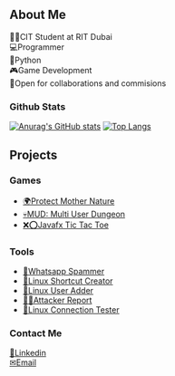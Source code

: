 ## About Me

👨‍🎓CIT Student at RIT Dubai <br>
💻Programmer<br>
🐍Python<br>
🎮Game Development<br>
📲Open for collaborations and commisions <br>

### Github Stats
[![Anurag's GitHub stats](https://github-readme-stats.vercel.app/api?username=khaled-aldasouki&show_icons=true)](https://github.com/khaled-aldasouki/github-readme-stats)
[![Top Langs](https://github-readme-stats.vercel.app/api/top-langs/?username=khaled-aldasouki&langs_count=10&exclude_repo=ProtectMotherNature&layout=donut)](https://github.com/khaled-aldasouki/github-readme-stats)
## Projects

### Games
<ul>
  
  <li><a href="https://github.com/khaled-aldasouki/ProtectMotherNature">🌍Protect Mother Nature</a></li>
  <li><a href="https://github.com/khaled-aldasouki/MUD">💀MUD: Multi User Dungeon</a></li>
  <li><a href="https://github.com/khaled-aldasouki/Javafx-tictactoe">❌⭕Javafx Tic Tac Toe</a></li>
</ul>

### Tools
<ul>
  <li><a href="https://github.com/khaled-aldasouki/whatsapp_spammer">📱Whatsapp Spammer</a></li>
  <li><a href="https://github.com/khaled-aldasouki/Linux-Shortcut-Creator">🔗Linux Shortcut Creator</a></li>
  <li><a href="https://github.com/khaled-aldasouki/linux-user-adder">👥Linux User Adder</a></li>
  <li><a href="https://github.com/khaled-aldasouki/Attacker_Report">🐱‍💻Attacker Report</a></li>
  <li><a href="https://github.com/khaled-aldasouki/Linux-Connection-Tester">📶Linux Connection Tester</a></li>
</ul>

### Contact Me

<a href="https://www.linkedin.com/in/khaled-aldasouki/">💼Linkedin</a><br>
<a href="mailto:khaldasoukibus@gmail.com/">✉Email</a>

